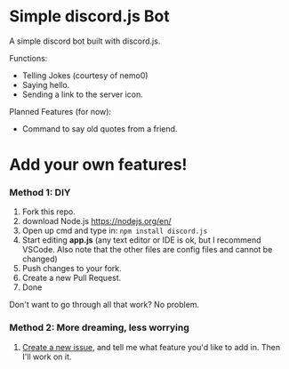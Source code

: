 # Simple discord.js Bot

A simple discord bot built with discord.js.

Functions:

- Telling Jokes (courtesy of nemo0)
- Saying hello.
- Sending a link to the server icon.

Planned Features (for now):

- Command to say old quotes from a friend. 


# Add your own features!

### Method 1: DIY
1. Fork this repo.
2. download Node.js https://nodejs.org/en/
3. Open up cmd and type in: ``npm install discord.js``
4. Start editing **app.js** (any text editor or IDE is ok, but I recommend VSCode. Also note that the other files are config files and cannot be changed)
5. Push changes to your fork.
6. Create a new Pull Request.
7. Done 

Don't want to go through all that work? No problem.

### Method 2: More dreaming, less worrying
1. [Create a new issue](https://github.com/MarshesDuck/MarshesBot/issues), and tell me what feature you'd like to add in. Then I'll work on it. 
